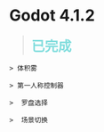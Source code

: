 # Godot 4.1.2

><font color=#80dddd size=5><strong>已完成</strong></font>

```
> 体积雾

> 第一人称控制器

>  罗盘选择

>  场景切换
```